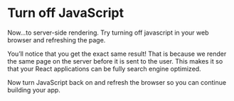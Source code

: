# Turn off JavaScript

Now…to server-side rendering. Try turning off javascript in your web browser and refreshing the page. 

You’ll notice that you get the exact same result! That is because we render the same page on the server before it is sent to the user. This makes it so that your React applications can be fully search engine optimized.

Now turn JavaScript back on and refresh the browser so you can continue building your app.